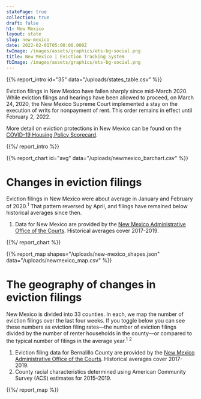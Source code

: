 ```yaml
---
statePage: true
collection: true
draft: false
h1: New Mexico
layout: state
slug: new-mexico
date: 2022-02-01T05:00:00.000Z
twImage: /images/assets/graphics/ets-bg-social.png
title: New Mexico | Eviction Tracking System
fbImage: /images/assets/graphics/ets-bg-social.png
---
```


{{% report_intro id="35" data="/uploads/states_table.csv" %}}



Eviction filings in New Mexico have fallen sharply since mid-March 2020. While eviction filings and hearings have been allowed to proceed, on March 24, 2020, the New Mexico Supreme Court implemented a stay on the execution of writs for nonpayment of rent. This order remains in effect until February 2, 2022. 

More detail on eviction protections in New Mexico can be found on the [COVID-19 Housing Policy Scorecard](https://evictionlab.org/covid-policy-scorecard/nm/).



{{%/ report_intro %}}



{{% report_chart id="avg" data="/uploads/newmexico_barchart.csv" %}}









# Changes in eviction filings

Eviction filings in New Mexico were about average in January and February of 2020.<sup>1</sup> That pattern reversed by April, and filings have remained below historical averages since then. 

1. Data for New Mexico are provided by the [New Mexico Administrative Office of the Courts](https://www.nmcourts.gov/). Historical averages cover 2017-2019.









{{%/ report_chart %}}



{{% report_map shapes="/uploads/new-mexico_shapes.json" data="/uploads/newmexico_map.csv" %}}

# The geography of changes in eviction filings

New Mexico is divided into 33 counties. In each, we map the number of eviction filings over the last four weeks. If you toggle below you can see these numbers as eviction filing rates—the number of eviction filings divided by the number of renter households in the county—or compared to the typical number of filings in the average year.<sup>1</sup> <sup>2</sup>

1. Eviction filing data for Bernalillo County are provided by the [New Mexico Administrative Office of the Courts](https://www.nmcourts.gov/). Historical averages cover 2017-2019. 
2. County racial characteristics determined using American Community Survey (ACS) estimates for 2015–2019.

{{%/ report_map %}}